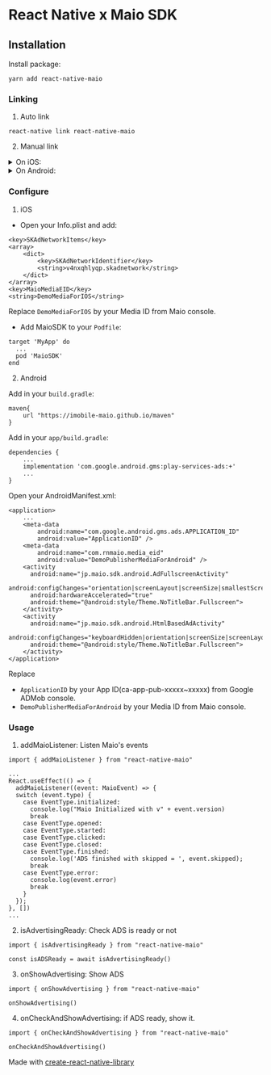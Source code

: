 # React Native x Maio SDK

## Installation

Install package:
```
yarn add react-native-maio
```

### Linking

1. Auto link

```
react-native link react-native-maio
```

2. Manual link

<details close>
<summary>On iOS:</summary>
<br>
1. In XCode, in the project navigator, right click Libraries ➜ Add Files to [your project's name]<br>
2. Go to node_modules ➜ react-native-maio and add RNMaio.xcodeproj<br>
3. In XCode, in the project navigator, select your project. Add libRNMaio.a to your project's Build Phases ➜ Link Binary With Libraries<br>
4. Run your project
</details>

<details close>
<summary>On Android:</summary>
<br>
1. Open up `android/app/src/main/java/[...]/MainActivity.java`<br>
- Add import com.reactnativemaio.RNMaioPackage; to the imports at the top of the file<br>
- Add new RNMaioPackage() to the list returned by the getPackages() method<br>
2. Append the following lines to android/settings.gradle:<br>
<pre>
include ':react-native-maio'
project(':react-native-maio').projectDir = new File(rootProject.projectDir, '../node_modules/react-native-maio/android')
</pre>
3. Insert the following lines inside the dependencies block in android/app/build.gradle:<br>
<pre>
implementation project(':react-native-maio')
</pre>
</details>

### Configure

1. iOS

- Open your Info.plist and add:
```
<key>SKAdNetworkItems</key>
<array>
    <dict>
        <key>SKAdNetworkIdentifier</key>
        <string>v4nxqhlyqp.skadnetwork</string>
    </dict>
</array>
<key>MaioMediaEID</key>
<string>DemoMediaForIOS</string>
```

Replace `DemoMediaForIOS` by your Media ID from Maio console.

- Add MaioSDK to your `Podfile`:

```
target 'MyApp' do
  ...
  pod 'MaioSDK'
end
```

2. Android

Add in your `build.gradle`:
```
maven{
    url "https://imobile-maio.github.io/maven"
}
```

Add in your `app/build.gradle`:
```
dependencies {
    ...
    implementation 'com.google.android.gms:play-services-ads:+'
    ...
}
```

Open your AndroidManifest.xml:

```
<application>
    ...
    <meta-data
        android:name="com.google.android.gms.ads.APPLICATION_ID"
        android:value="ApplicationID" />
    <meta-data
        android:name="com.rnmaio.media_eid"
        android:value="DemoPublisherMediaForAndroid" />
    <activity
      android:name="jp.maio.sdk.android.AdFullscreenActivity"
      android:configChanges="orientation|screenLayout|screenSize|smallestScreenSize"
      android:hardwareAccelerated="true"
      android:theme="@android:style/Theme.NoTitleBar.Fullscreen">
    </activity>
    <activity
      android:name="jp.maio.sdk.android.HtmlBasedAdActivity"
      android:configChanges="keyboardHidden|orientation|screenSize|screenLayout"
      android:theme="@android:style/Theme.NoTitleBar.Fullscreen">
    </activity>
</application>
```
Replace
- `ApplicationID` by your App ID(ca-app-pub-xxxxx~xxxxx) from Google ADMob console.
- `DemoPublisherMediaForAndroid` by your Media ID from Maio console.

### Usage

1. addMaioListener: Listen Maio's events

```
import { addMaioListener } from "react-native-maio"

...
React.useEffect(() => {
  addMaioListener((event: MaioEvent) => {
  switch (event.type) {
    case EventType.initialized:
      console.log("Maio Initialized with v" + event.version)
      break
    case EventType.opened:
    case EventType.started:
    case EventType.clicked:
    case EventType.closed:
    case EventType.finished:
      console.log('ADS finished with skipped = ', event.skipped);
      break
    case EventType.error:
      console.log(event.error)
      break
    }
  });
}, [])
...
```

2. isAdvertisingReady: Check ADS is ready or not
```
import { isAdvertisingReady } from "react-native-maio"

const isADSReady = await isAdvertisingReady()
```

3. onShowAdvertising: Show ADS
```
import { onShowAdvertising } from "react-native-maio"

onShowAdvertising()
```

4. onCheckAndShowAdvertising: if ADS ready, show it.
```
import { onCheckAndShowAdvertising } from "react-native-maio"

onCheckAndShowAdvertising()
```

Made with [create-react-native-library](https://github.com/callstack/react-native-builder-bob)
